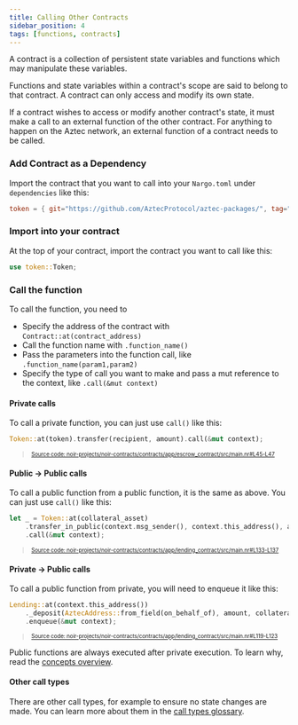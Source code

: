 ```yaml
---
title: Calling Other Contracts
sidebar_position: 4
tags: [functions, contracts]
---
```


A contract is a collection of persistent state variables and functions which may manipulate these variables.

Functions and state variables within a contract's scope are said to belong to that contract. A contract can only access and modify its own state.

If a contract wishes to access or modify another contract's state, it must make a call to an external function of the other contract. For anything to happen on the Aztec network, an external function of a contract needs to be called.

### Add Contract as a Dependency

Import the contract that you want to call into your `Nargo.toml` under `dependencies` like this:

```toml
token = { git="https://github.com/AztecProtocol/aztec-packages/", tag="v0.87.9", directory="noir-projects/noir-contracts/contracts/app/token_contract" }
```

### Import into your contract

At the top of your contract, import the contract you want to call like this:

```rust
use token::Token;
```

### Call the function

To call the function, you need to

- Specify the address of the contract with `Contract::at(contract_address)`
- Call the function name with `.function_name()`
- Pass the parameters into the function call, like `.function_name(param1,param2)`
- Specify the type of call you want to make and pass a mut reference to the context, like `.call(&mut context)`

#### Private calls

To call a private function, you can just use `call()` like this:

```rust title="call_function" showLineNumbers 
Token::at(token).transfer(recipient, amount).call(&mut context);
```
> <sup><sub><a href="https://github.com/AztecProtocol/aztec-packages/blob/v0.87.9/noir-projects/noir-contracts/contracts/app/escrow_contract/src/main.nr#L45-L47" target="_blank" rel="noopener noreferrer">Source code: noir-projects/noir-contracts/contracts/app/escrow_contract/src/main.nr#L45-L47</a></sub></sup>


#### Public -> Public calls

To call a public function from a public function, it is the same as above. You can just use `call()` like this:

```rust title="public_to_public_call" showLineNumbers 
let _ = Token::at(collateral_asset)
    .transfer_in_public(context.msg_sender(), context.this_address(), amount, nonce)
    .call(&mut context);
```
> <sup><sub><a href="https://github.com/AztecProtocol/aztec-packages/blob/v0.87.9/noir-projects/noir-contracts/contracts/app/lending_contract/src/main.nr#L133-L137" target="_blank" rel="noopener noreferrer">Source code: noir-projects/noir-contracts/contracts/app/lending_contract/src/main.nr#L133-L137</a></sub></sup>


#### Private -> Public calls

To call a public function from private, you will need to enqueue it like this:

```rust title="enqueue_public" showLineNumbers 
Lending::at(context.this_address())
    ._deposit(AztecAddress::from_field(on_behalf_of), amount, collateral_asset)
    .enqueue(&mut context);
```
> <sup><sub><a href="https://github.com/AztecProtocol/aztec-packages/blob/v0.87.9/noir-projects/noir-contracts/contracts/app/lending_contract/src/main.nr#L119-L123" target="_blank" rel="noopener noreferrer">Source code: noir-projects/noir-contracts/contracts/app/lending_contract/src/main.nr#L119-L123</a></sub></sup>


Public functions are always executed after private execution. To learn why, read the [concepts overview](../../../../aztec/index.md).

#### Other call types

There are other call types, for example to ensure no state changes are made. You can learn more about them in the [call types glossary](../../../../aztec/concepts/call_types.md).
